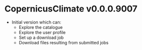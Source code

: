 # CopernicusClimate v0.0.0.9007

* Initial version which can:
  * Explore the catalogue
  * Explore the user profile
  * Set up a download job
  * Download files resulting from submitted jobs
